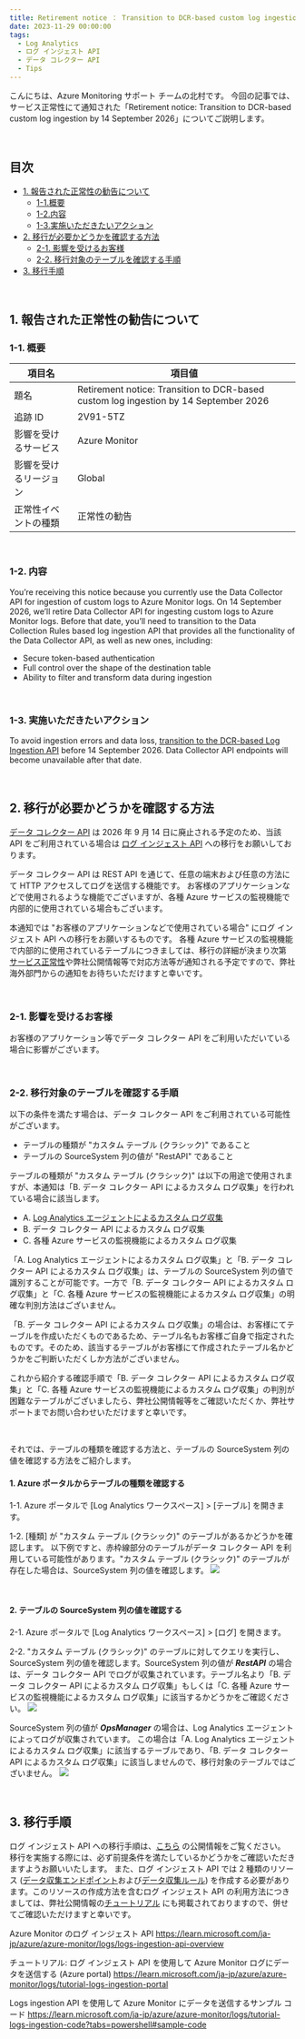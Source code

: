 ```yaml
---
title: Retirement notice ： Transition to DCR-based custom log ingestion by 14 September 2026 について
date: 2023-11-29 00:00:00
tags:
  - Log Analytics
  - ログ インジェスト API
  - データ コレクター API
  - Tips
---
```


こんにちは、Azure Monitoring サポート チームの北村です。
今回の記事では、サービス正常性にて通知された「Retirement notice: Transition to DCR-based custom log ingestion by 14 September 2026」についてご説明します。

<br>

<!-- more -->
## 目次
- [1. 報告された正常性の勧告について](#1-報告された正常性の勧告について)
  - [1-1.概要](#1-1-概要)
  - [1-2.内容](#1-2-内容)
  - [1-3.実施いただきたいアクション](#1-3-実施いただきたいアクション)
- [2. 移行が必要かどうかを確認する方法](#2-移行が必要かどうかを確認する方法)
  - [2-1. 影響を受けるお客様](#2-1-影響を受けるお客様)
  - [2-2. 移行対象のテーブルを確認する手順](#2-2-移行対象のテーブルを確認する手順)
- [3. 移行手順](#3-移行手順)

<br>

## 1. 報告された正常性の勧告について
### 1-1. 概要

| 項目名 | 項目値 |
|-------------|--------------------------------------------------------------------------------------|
| 題名                 | Retirement notice: Transition to DCR-based custom log ingestion by 14 September 2026 |
| 追跡 ID              | 2V91-5TZ |
| 影響を受けるサービス   | Azure Monitor |
| 影響を受けるリージョン | Global |
| 正常性イベントの種類   | 正常性の勧告 |

<br>

### 1-2. 内容
You’re receiving this notice because you currently use the Data Collector API for ingestion of custom logs to Azure Monitor logs.
On 14 September 2026, we’ll retire Data Collector API for ingesting custom logs to Azure Monitor logs. Before that date, you’ll need to transition to the Data Collection Rules based log ingestion API that provides all the functionality of the Data Collector API, as well as new ones, including:

- Secure token-based authentication
- Full control over the shape of the destination table
- Ability to filter and transform data during ingestion

<br>

### 1-3. 実施いただきたいアクション
To avoid ingestion errors and data loss, [transition to the DCR-based Log Ingestion API](https://learn.microsoft.com/en-us/azure/azure-monitor/logs/custom-logs-migrate) before 14 September 2026. Data Collector API endpoints will become unavailable after that date.

<br>

## 2. 移行が必要かどうかを確認する方法
[データ コレクター API](https://learn.microsoft.com/ja-jp/azure/azure-monitor/logs/data-collector-api?tabs=powershell) は 2026 年 9 月 14 日に廃止される予定のため、当該 API をご利用されている場合は [ログ インジェスト API](https://learn.microsoft.com/ja-jp/azure/azure-monitor/logs/logs-ingestion-api-overview) への移行をお願いしております。

データ コレクター API は REST API を通じて、任意の端末および任意の方法にて HTTP アクセスしてログを送信する機能です。
お客様のアプリケーションなどで使用されるような機能でございますが、各種 Azure サービスの監視機能で内部的に使用されている場合もございます。

本通知では "お客様のアプリケーションなどで使用されている場合" にログ インジェスト API への移行をお願いするものです。
各種 Azure サービスの監視機能で内部的に使用されているテーブルにつきましては、移行の詳細が決まり次第 [サービス正常性](https://learn.microsoft.com/ja-jp/azure/service-health/overview)や弊社公開情報等で対応方法等が通知される予定ですので、弊社海外部門からの通知をお待ちいただけますと幸いです。

<br>

### 2-1. 影響を受けるお客様
お客様のアプリケーション等でデータ コレクター API をご利用いただいている場合に影響がございます。


<br>

### 2-2. 移行対象のテーブルを確認する手順
以下の条件を満たす場合は、データ コレクター API をご利用されている可能性がございます。

- テーブルの種類が "カスタム テーブル (クラシック)" であること
- テーブルの SourceSystem 列の値が "RestAPI" であること


テーブルの種類が "カスタム テーブル (クラシック)" は以下の用途で使用されますが、本通知は「B. データ コレクター API によるカスタム ログ収集」を行われている場合に該当します。

- A. [Log Analytics エージェントによるカスタム ログ収集](https://learn.microsoft.com/ja-jp/azure/azure-monitor/agents/data-sources-custom-logs)
- B. データ コレクター API によるカスタム ログ収集
- C. 各種 Azure サービスの監視機能によるカスタム ログ収集

「A. Log Analytics エージェントによるカスタム ログ収集」と「B. データ コレクター API によるカスタム ログ収集」は、テーブルの SourceSystem 列の値で識別することが可能です。一方で「B. データ コレクター API によるカスタム ログ収集」と「C. 各種 Azure サービスの監視機能によるカスタム ログ収集」の明確な判別方法はございません。

「B. データ コレクター API によるカスタム ログ収集」の場合は、お客様にてテーブルを作成いただくものであるため、テーブル名もお客様ご自身で指定されたものです。そのため、該当するテーブルがお客様にて作成されたテーブル名かどうかをご判断いただくしか方法がございません。

これから紹介する確認手順で「B. データ コレクター API によるカスタム ログ収集」と「C. 各種 Azure サービスの監視機能によるカスタム ログ収集」の判別が困難なテーブルがございましたら、弊社公開情報等をご確認いただくか、弊社サポートまでお問い合わせいただけますと幸いです。

<br>

それでは、テーブルの種類を確認する方法と、テーブルの SourceSystem 列の値を確認する方法をご紹介します。

#### 1. Azure ポータルからテーブルの種類を確認する
1-1. Azure ポータルで [Log Analytics ワークスペース] > [テーブル] を開きます。

1-2. [種類] が "カスタム テーブル (クラシック)" のテーブルがあるかどうかを確認します。
以下例ですと、赤枠線部分のテーブルがデータ コレクター API を利用している可能性があります。"カスタム テーブル (クラシック)" のテーブルが存在した場合は、SourceSystem 列の値を確認します。
![](./HowToMigrateToLogIngestionAPI/image01.png)

<br>

#### 2. テーブルの SourceSystem 列の値を確認する
2-1. Azure ポータルで [Log Analytics ワークスペース] > [ログ] を開きます。

2-2. "カスタム テーブル (クラシック)" のテーブルに対してクエリを実行し、SourceSystem 列の値を確認します。SourceSystem 列の値が ***RestAPI*** の場合は、データ コレクター API でログが収集されています。テーブル名より「B. データ コレクター API によるカスタム ログ収集」もしくは「C. 各種 Azure サービスの監視機能によるカスタム ログ収集」に該当するかどうかをご確認ください。
![](./HowToMigrateToLogIngestionAPI/image02.png)


SourceSystem 列の値が ***OpsManager*** の場合は、Log Analytics エージェントによってログが収集されています。
この場合は「A. Log Analytics エージェントによるカスタム ログ収集」に該当するテーブルであり、「B. データ コレクター API によるカスタム ログ収集」に該当しませんので、移行対象のテーブルではございません。
![](./HowToMigrateToLogIngestionAPI/image03.png)

<br>

## 3. 移行手順
ログ インジェスト API への移行手順は、[こちら](https://learn.microsoft.com/ja-JP/azure/azure-monitor/logs/custom-logs-migrate) の公開情報をご覧ください。
移行を実施する際には、必ず前提条件を満たしているかどうかをご確認いただきますようお願いいたします。
また、ログ インジェスト API では 2 種類のリソース ([データ収集エンドポイント](https://learn.microsoft.com/ja-JP/azure/azure-monitor/essentials/data-collection-endpoint-overview?tabs=portal)および[データ収集ルール](https://learn.microsoft.com/ja-JP/azure/azure-monitor/essentials/data-collection-rule-overview?tabs=portal)) を作成する必要があります。このリソースの作成方法を含むログ インジェスト API の利用方法につきましては、弊社公開情報の[チュートリアル](https://learn.microsoft.com/ja-jp/azure/azure-monitor/logs/tutorial-logs-ingestion-portal) にも掲載されておりますので、併せてご確認いただけますと幸いです。

Azure Monitor のログ インジェスト API
https://learn.microsoft.com/ja-jp/azure/azure-monitor/logs/logs-ingestion-api-overview

チュートリアル: ログ インジェスト API を使用して Azure Monitor ログにデータを送信する (Azure portal)
https://learn.microsoft.com/ja-jp/azure/azure-monitor/logs/tutorial-logs-ingestion-portal

Logs ingestion API を使用して Azure Monitor にデータを送信するサンプル コード
https://learn.microsoft.com/ja-jp/azure/azure-monitor/logs/tutorial-logs-ingestion-code?tabs=powershell#sample-code
